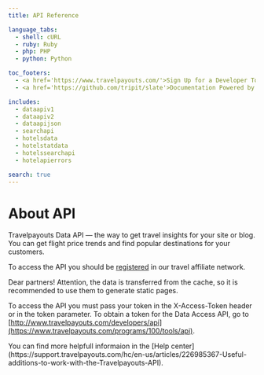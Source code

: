 ```yaml
---
title: API Reference

language_tabs:
  - shell: cURL
  - ruby: Ruby
  - php: PHP
  - python: Python

toc_footers:
  - <a href='https://www.travelpayouts.com/'>Sign Up for a Developer Token</a>
  - <a href='https://github.com/tripit/slate'>Documentation Powered by Slate</a>

includes:
  - dataapiv1
  - dataapiv2
  - dataapijson
  - searchapi
  - hotelsdata
  - hotelstatdata
  - hotelssearchapi
  - hotelapierrors

search: true
---
```


# About API

Travelpayouts Data API — the way to get travel insights for your site or blog. You can get flight price trends and find popular destinations for your customers.

To access the API you should be [registered](https://travelpayouts.com/) in our travel affiliate network.

<aside class="notice">
Dear partners! Attention, the data is transferred from the cache, so it is recommended to use them to generate static pages.
</aside>

To access the API you must pass your token in the X-Access-Token header or in the token parameter. To obtain a token for the Data Access API, go to [http://www.travelpayouts.com/developers/api](https://www.travelpayouts.com/programs/100/tools/api).

<aside class="tip">
You can find more helpfull informaion in the [Help center](https://support.travelpayouts.com/hc/en-us/articles/226985367-Useful-additions-to-work-with-the-Travelpayouts-API).
</aside>

